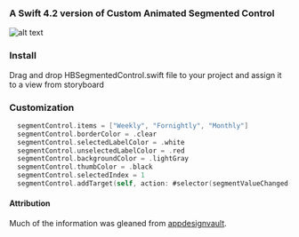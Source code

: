 
### A Swift 4.2 version of Custom Animated Segmented Control
![alt text](https://raw.githubusercontent.com/hilalbaig/HBSegmentedControl/master/segmented-gif.gif "HBSegmentedControl Gif")

### Install
Drag and drop HBSegmentedControl.swift file to your project and assign it to a view from storyboard

### Customization
```swift
  segmentControl.items = ["Weekly", "Fornightly", "Monthly"]
  segmentControl.borderColor = .clear
  segmentControl.selectedLabelColor = .white
  segmentControl.unselectedLabelColor = .red
  segmentControl.backgroundColor = .lightGray
  segmentControl.thumbColor = .black
  segmentControl.selectedIndex = 1
  segmentControl.addTarget(self, action: #selector(segmentValueChanged(_:)), for: .valueChanged)
```
#### Attribution

Much of the information was gleaned from [appdesignvault](http://www.appdesignvault.com).
